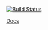 [![Build Status](http://jenkins.dev.asserts.ai/buildStatus/icon?job=Asserts%2Fsample-apps%2Fmaster)](http://jenkins.dev.asserts.ai/job/Asserts/job/sample-apps/job/master/)

[Docs](https://eng-docs.dev.asserts.ai/sample-apps/index.html)

